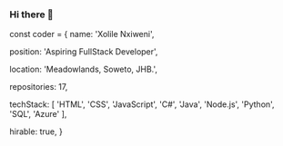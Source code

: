 ### Hi there 👋

const coder = {
  name: 'Xolile Nxiweni',
  
  position: 'Aspiring FullStack Developer',
  
  location: 'Meadowlands, Soweto, JHB.',
  
  repositories: 17,

  techStack: [
    'HTML', 'CSS', 'JavaScript', 'C#', 'Java', 
    'Node.js', 'Python', 'SQL', 'Azure'
  ],
  
  hirable: true,
}
